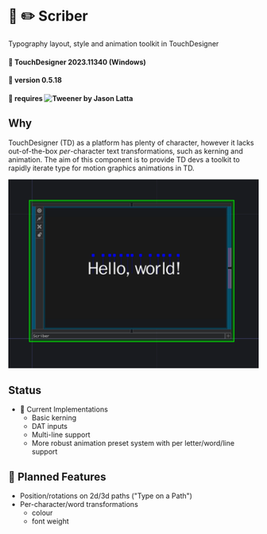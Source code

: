 # 📖 ✏️ Scriber 
Typography layout, style and animation toolkit in TouchDesigner

#### :floppy_disk: TouchDesigner 2023.11340 (Windows)
#### :floppy_disk: version 0.5.18
#### :floppy_disk: requires ![Tweener]('https://derivative.ca/community-post/asset/tweening-tweener-python-based-solution/65629') by Jason Latta

## Why
TouchDesigner (TD) as a platform has plenty of character, however it lacks out-of-the-box *per*-character text transformations, such as kerning and animation. The aim of this component is to provide TD devs a toolkit to rapidly iterate type for motion graphics animations in TD.

![Scriber](/img/scriberScreenshot1.png)

##  Status
- 📝 Current Implementations
    * Basic kerning
    * DAT inputs
    * Multi-line support
    * More robust animation preset system with per letter/word/line support

## 🚧 Planned Features
- Position/rotations on 2d/3d paths ("Type on a Path")
- Per-character/word transformations
    * colour
    * font weight